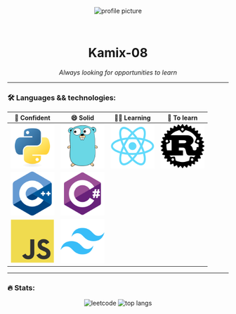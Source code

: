 <div id="header" align="center">
  <p><img src="https://github.com/user-attachments/assets/d56f2486-fb66-47f7-b11b-71e690237c8e" alt="profile picture" width="100"></p>
  <p><img src="https://komarev.com/ghpvc/?username=Kamix-08&abbreviated=true&style=for-the-badge&color=blue" alt=""/></p>

  <p><h1>Kamix-08</h1></p>
</div>

<div align="center"><i>Always looking for opportunities to learn</i></div>

---

### 🛠️ Languages && technologies:

| 💪 Confident | 😄 Solid | 👨‍🎓 Learning | 🧠 To learn |
|-|-|-|-|
| <img src="https://github.com/devicons/devicon/blob/master/icons/python/python-original.svg" alt="Python" width="100"> | <img src="https://github.com/devicons/devicon/blob/master/icons/go/go-original.svg" alt="Go" width="100"> | <img src="https://github.com/devicons/devicon/blob/master/icons/react/react-original.svg" alt="React" width="100"> | <img src="https://github.com/devicons/devicon/blob/master/icons/rust/rust-original.svg" alt="Rust" width="100">
| <img src="https://github.com/devicons/devicon/blob/master/icons/cplusplus/cplusplus-original.svg" alt="C++" width="100"> | <img src="https://github.com/devicons/devicon/blob/master/icons/csharp/csharp-original.svg" alt="C#" width="100"> ||
<img src="https://github.com/devicons/devicon/blob/master/icons/javascript/javascript-original.svg" alt="JavaScript" width="100"> |<img src="https://github.com/devicons/devicon/blob/master/icons/tailwindcss/tailwindcss-original.svg" alt="Tailwind" width="100">|||


---

### 🔥 Stats:

<div align="center">
  <img src="https://leetcard.jacoblin.cool/Kamix-08?border=0&radius=5" alt="leetcode" height="180">
  <img src="https://github-readme-stats.vercel.app/api/top-langs/?username=Kamix-08&theme=dark&layout=donut&hide_border=true" alt="top langs" height="180">
</div>
